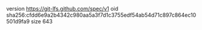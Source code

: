 version https://git-lfs.github.com/spec/v1
oid sha256:cfdd6e9a2b4342c980aa5a3f7d1c3755edf54ab54d71c897c864ec10501d9fa9
size 643
